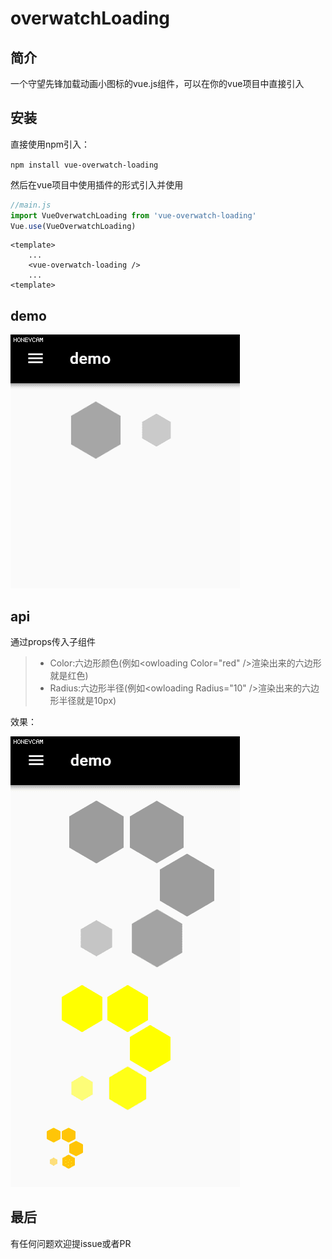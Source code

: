 # overwatchLoading
## 简介
一个守望先锋加载动画小图标的vue.js组件，可以在你的vue项目中直接引入
## 安装

直接使用npm引入：

```npm install vue-overwatch-loading```

然后在vue项目中使用插件的形式引入并使用
```js
//main.js
import VueOverwatchLoading from 'vue-overwatch-loading'
Vue.use(VueOverwatchLoading)
```

```vue
<template>
    ...
    <vue-overwatch-loading />
    ...
<template>
```


## demo
![img](https://github.com/tuxinghuan/overwatchLoading/blob/master/demo/demo1.gif)

## api
通过props传入子组件

>* Color:六边形颜色(例如&lt;owloading Color="red" /&gt;渲染出来的六边形就是红色)
>* Radius:六边形半径(例如&lt;owloading Radius="10" /&gt;渲染出来的六边形半径就是10px)

效果：

![img](https://github.com/tuxinghuan/overwatchLoading/blob/master/demo/demo2.gif)

## 最后
有任何问题欢迎提issue或者PR

